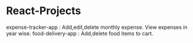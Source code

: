 # React-Projects
expense-tracker-app : Add,edit,delete monthly expense. View expenses in year wise.
food-delivery-app : Add,delete food items to cart.

